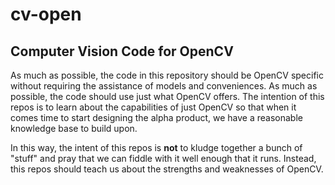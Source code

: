 # cv-open
## Computer Vision Code for OpenCV

As much as possible, the code in this repository should be OpenCV specific without requiring the assistance of models and conveniences. As much as possible, the code should use just what OpenCV offers. The intention of this repos is to learn about the capabilities of just OpenCV so that when it comes time to start designing the alpha product, we have a reasonable knowledge base to build upon.

In this way, the intent of this repos is **not** to kludge together a bunch of  "stuff" and pray that we can fiddle with it well enough that it runs. Instead, this repos should teach us about the strengths and weaknesses of OpenCV.